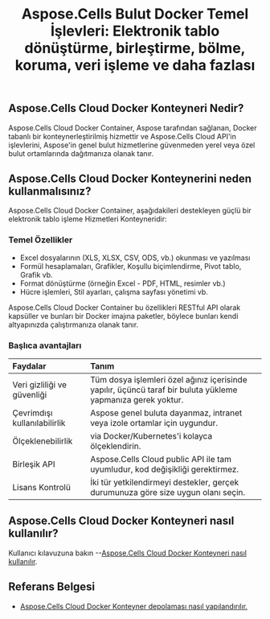﻿---
title: "Aspose.Cells Bulut Docker Temel İşlevleri: Elektronik tablo dönüştürme, birleştirme, bölme, koruma, veri işleme ve daha fazlası"
second_title: Documen
ArticleTitle: Aspose.Cells Cloud Docker Core Functionalit
linktitle: Özellik
type: docs
url: /tr/docker-container-features/
description: Aspose.Cells Bulut Docker Konteyneri, Aspose tarafından sağlanan ve Docker tabanlı bir konteynerleştirilmiş hizmettir ve Aspose.Cells Bulut API'in işlevlerini, Aspose'in genel bulut hizmetlerine güvenmeden yerel veya özel bulut ortamlarında dağıtmanıza olanak tanır.
weight: 30
kwords: Excel Bulut Docker Konteyneri, Kendi Bulut Docker Konteyneri, REST Docker Konteyneri, Elektronik Tablo, PDF, CSV, Json, Markdown, Docker Görüntüsü, Docker Konteyneri
---
## Aspose.Cells Cloud Docker Konteyneri Nedir?

Aspose.Cells Cloud Docker Container, Aspose tarafından sağlanan, Docker tabanlı bir konteynerleştirilmiş hizmettir ve Aspose.Cells Cloud API'in işlevlerini, Aspose'in genel bulut hizmetlerine güvenmeden yerel veya özel bulut ortamlarında dağıtmanıza olanak tanır.

## Aspose.Cells Cloud Docker Konteynerini neden kullanmalısınız?

Aspose.Cells Cloud Docker Container, aşağıdakileri destekleyen güçlü bir elektronik tablo işleme Hizmetleri Konteyneridir:

### Temel Özellikler

- Excel dosyalarının (XLS, XLSX, CSV, ODS, vb.) okunması ve yazılması
- Formül hesaplamaları, Grafikler, Koşullu biçimlendirme, Pivot tablo, Grafik vb.
- Format dönüştürme (örneğin Excel - PDF, HTML, resimler vb.)
- Hücre işlemleri, Stil ayarları, çalışma sayfası yönetimi vb.

Aspose.Cells Cloud Docker Container bu özellikleri RESTful API olarak kapsüller ve bunları bir Docker imajına paketler, böylece bunları kendi altyapınızda çalıştırmanıza olanak tanır.

### Başlıca avantajları

| Faydalar| Tanım|
|:- |:- |
| Veri gizliliği ve güvenliği| Tüm dosya işlemleri özel ağınız içerisinde yapılır, üçüncü taraf bir buluta yükleme yapmanıza gerek yoktur.|
| Çevrimdışı kullanılabilirlik| Aspose genel buluta dayanmaz, intranet veya izole ortamlar için uygundur.|
| Ölçeklenebilirlik| via Docker/Kubernetes'i kolayca ölçeklendirin.|
| Birleşik API| Aspose.Cells Cloud public API ile tam uyumludur, kod değişikliği gerektirmez.|
| Lisans Kontrolü| İki tür yetkilendirmeyi destekler, gerçek durumunuza göre size uygun olanı seçin.|

## Aspose.Cells Cloud Docker Konteyneri nasıl kullanılır?

 Kullanıcı kılavuzuna bakın --[Aspose.Cells Cloud Docker Konteyneri nasıl kullanılır](https://docs.aspose.cloud/cells/docker-developer-guide/#run-asposecells-cloud-docker-container).

## Referans Belgesi

- [Aspose.Cells Cloud Docker Konteyner depolaması nasıl yapılandırılır.](https://docs.aspose.cloud/cells/docker/storage/)
